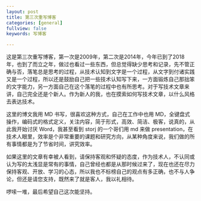 ```yaml
---
layout: post
title: 第三次重写博客
categories: [general]
fullview: false
keywords: 写博客

---
```



这是第三次重写博客，第一次是2009年，第二次是2014年，今年已到了2018年，也到了而立之年，做过也看过一些东西，但总觉得缺少思考和记录，先不管正确与否，落笔总是思考的过程，从技术认知到文字是一个过程，从文字到付诸实践又是一个过程，所以还是鼓励自己把一些技术认知写下来，一方面锻炼自己那拙笨的文字能力，另一方面自己在这个落笔的过程中也有所思考。对于写技术文章来讲，自己完全还是个新人。作为新人的我，也在摸索如何写技术文章，以什么风格去表达技术。

这里的博文我用 MD 书写，很喜欢这种方式，自己在工作中也用 MD，全键盘式操作，编码式的格式定义，关注内容，简于形式，高效、简洁、极客，说真的，从此我开始讨厌 Word，我甚至看到 storj 的一个哥们用 md 来做 presentation，在技术人眼里，效率是个非常重要的课题和研究方向，从某种角度来说，我们做的所有事情都是为了节省时间，讲究效率。

如果这里的文章有幸被人看到，请保持客观和怀疑的态度，作为技术人，不认同或认为写的太浅显是常有的事情，自己曾经也都是从那时候过来了，现在也还在尽力保持客观、开放、学习的心态，所以我也不标榜自己的观点有多正确，也不与人争论，但还是请您支持，既然来了就是客人，我以礼相待。

啰嗦一堆，最后希望自己这次能坚持。
